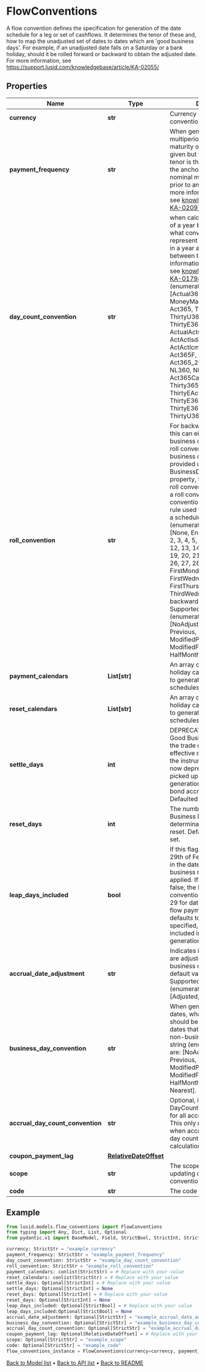 # FlowConventions

A flow convention defines the specification for generation of the date schedule for a leg or set of cashflows.  It determines the tenor of these and, how to map the unadjusted set of dates to dates which are 'good business  days'. For example, if an unadjusted date falls on a Saturday or a bank holiday, should it be rolled forward  or backward to obtain the adjusted date.  For more information, see https://support.lusid.com/knowledgebase/article/KA-02055/
## Properties
Name | Type | Description | Notes
------------ | ------------- | ------------- | -------------
**currency** | **str** | Currency of the flow convention. | 
**payment_frequency** | **str** | When generating a multiperiod flow, or when the maturity of the flow is not given but the start date is,  the tenor is the time-step from the anchor-date to the nominal maturity of the flow prior to any adjustment.    For more information on tenors, see [knowledge base article KA-02097](https://support.lusid.com/knowledgebase/article/KA-02097) | 
**day_count_convention** | **str** | when calculating the fraction of a year between two dates, what convention is used to represent the number of days in a year  and difference between them.  For more information on day counts, see [knowledge base article KA-01798](https://support.lusid.com/knowledgebase/article/KA-01798)                Supported string (enumeration) values are: [Actual360, Act360, MoneyMarket, Actual365, Act365, Thirty360, ThirtyU360, Bond, ThirtyE360, EuroBond, ActualActual, ActAct, ActActIsda, ActActIsma, ActActIcma, OneOne, Act364, Act365F, Act365L, Act365_25, Act252, Bus252, NL360, NL365, ActActAFB, Act365Cad, ThirtyActIsda, Thirty365Isda, ThirtyEActIsda, ThirtyE360Isda, ThirtyE365Isda, ThirtyU360EOM]. | 
**roll_convention** | **str** | For backward compatibility, this can either specify a business day convention or a roll convention. If the business  day convention is provided using the BusinessDayConvention property, this must be a valid roll convention.                When used as a roll convention:  The conventions specifying the rule used to generate dates in a schedule.    Supported string (enumeration) values are: [None, EndOfMonth, IMM, 1, 2, 3, 4, 5, 6, 7, 8, 9, 10, 11, 12, 13, 14, 15, 16, 17, 18, 19, 20, 21, 22, 23, 24, 25, 26, 27, 28, 29, 30, FirstMonday, FirstWednesday, FirstThursday, ThirdWednesday].                When in backward compatible mode:  Supported string (enumeration) values are: [NoAdjustment, None, Previous, P, Following, F, ModifiedPrevious, MP, ModifiedFollowing, MF, HalfMonthModifiedFollowing]. | 
**payment_calendars** | **List[str]** | An array of strings denoting holiday calendars that apply to generation of payment schedules. | 
**reset_calendars** | **List[str]** | An array of strings denoting holiday calendars that apply to generation of reset schedules. | 
**settle_days** | **int** | DEPRECATED  Number of Good Business Days between the trade date and the effective or settlement date of the instrument.  This field is now deprecated and not picked up in schedule generation or adjustment to bond accrual start date. Defaulted to 0 if not set. | [optional] 
**reset_days** | **int** | The number of Good Business Days between determination and payment of reset. Defaulted to 0 if not set. | [optional] 
**leap_days_included** | **bool** | If this flag is set to true, the 29th of February is included in the date schedule when the business roll convention is applied.  If this flag is set to false, the business roll convention ignores February 29 for date schedules, cash flow payments etc.  This flag defaults to true if not specified, i.e., leap days are included in a date schedule generation. | [optional] 
**accrual_date_adjustment** | **str** | Indicates if the accrual dates are adjusted using the business day convention. The default value is &#39;Adjusted&#39;.    Supported string (enumeration) values are: [Adjusted, Unadjusted]. | [optional] 
**business_day_convention** | **str** | When generating a set of dates, what convention should be used for adjusting dates that coincide with a non-business day.    Supported string (enumeration) values are: [NoAdjustment, None, Previous, P, Following, F, ModifiedPrevious, MP, ModifiedFollowing, MF, HalfMonthModifiedFollowing, Nearest]. | [optional] 
**accrual_day_count_convention** | **str** | Optional, if not set the main DayCountConvention is used for all accrual calculations.  This only needs to be set when accrual uses a different day count to the coupon calculation. | [optional] 
**coupon_payment_lag** | [**RelativeDateOffset**](RelativeDateOffset.md) |  | [optional] 
**scope** | **str** | The scope used when updating or inserting the convention. | [optional] 
**code** | **str** | The code of the convention. | [optional] 
## Example

```python
from lusid.models.flow_conventions import FlowConventions
from typing import Any, Dict, List, Optional
from pydantic.v1 import BaseModel, Field, StrictBool, StrictInt, StrictStr, conlist, constr, validator

currency: StrictStr = "example_currency"
payment_frequency: StrictStr = "example_payment_frequency"
day_count_convention: StrictStr = "example_day_count_convention"
roll_convention: StrictStr = "example_roll_convention"
payment_calendars: conlist(StrictStr) = # Replace with your value
reset_calendars: conlist(StrictStr) = # Replace with your value
settle_days: Optional[StrictInt] = # Replace with your value
settle_days: Optional[StrictInt] = None
reset_days: Optional[StrictInt] = # Replace with your value
reset_days: Optional[StrictInt] = None
leap_days_included: Optional[StrictBool] = # Replace with your value
leap_days_included:Optional[StrictBool] = None
accrual_date_adjustment: Optional[StrictStr] = "example_accrual_date_adjustment"
business_day_convention: Optional[StrictStr] = "example_business_day_convention"
accrual_day_count_convention: Optional[StrictStr] = "example_accrual_day_count_convention"
coupon_payment_lag: Optional[RelativeDateOffset] = # Replace with your value
scope: Optional[StrictStr] = "example_scope"
code: Optional[StrictStr] = "example_code"
flow_conventions_instance = FlowConventions(currency=currency, payment_frequency=payment_frequency, day_count_convention=day_count_convention, roll_convention=roll_convention, payment_calendars=payment_calendars, reset_calendars=reset_calendars, settle_days=settle_days, reset_days=reset_days, leap_days_included=leap_days_included, accrual_date_adjustment=accrual_date_adjustment, business_day_convention=business_day_convention, accrual_day_count_convention=accrual_day_count_convention, coupon_payment_lag=coupon_payment_lag, scope=scope, code=code)

```

[Back to Model list](../README.md#documentation-for-models) &#8226; [Back to API list](../README.md#documentation-for-api-endpoints) &#8226; [Back to README](../README.md)

